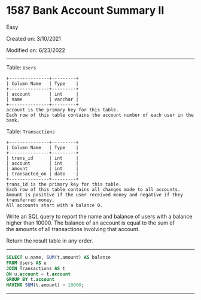 # 1587 Bank Account Summary II

Easy

Created on: 3/10/2021

Modified on: 6/23/2022

---

Table: `Users`

``` text
+---------------+---------+
| Column Name   | Type    |
+---------------+---------+
| account       | int     |
| name          | varchar |
+---------------+---------+
account is the primary key for this table.
Each row of this table contains the account number of each user in the bank.
```

Table: `Transactions`

``` text
+---------------+---------+
| Column Name   | Type    |
+---------------+---------+
| trans_id      | int     |
| account       | int     |
| amount        | int     |
| transacted_on | date    |
+---------------+---------+
trans_id is the primary key for this table.
Each row of this table contains all changes made to all accounts.
Amount is positive if the user received money and negative if they transferred money.
All accounts start with a balance 0.
```

Write an SQL query to report the name and balance of users with a balance higher than 10000. The balance of an account is equal to the sum of the amounts of all transactions involving that account.

Return the result table in any order.

---

``` sql
SELECT u.name, SUM(t.amount) AS balance
FROM Users AS u
JOIN Transactions AS t
ON u.account = t.account
GROUP BY t.account
HAVING SUM(t.amount) > 10000;
```

---
